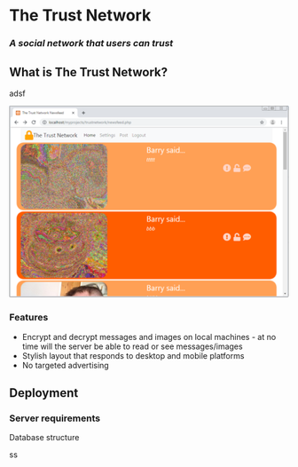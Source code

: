 # The Trust Network #

### *A social network that users can trust* ###

## What is The Trust Network?

adsf

![sss](resources/readme_files/img1.png)

### Features

- Encrypt and decrypt messages and images on local machines - at no time will the server be able to read or see messages/images
- Stylish layout that responds to desktop and mobile platforms
- No targeted advertising

## Deployment

### Server requirements

Database structure

ss



